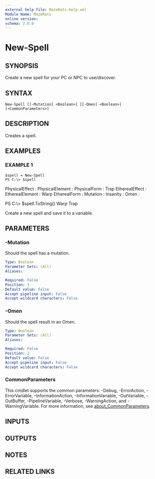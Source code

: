 ```yaml
---
external help file: MazeRats-help.xml
Module Name: MazeRats
online version:
schema: 2.0.0
---
```


# New-Spell

## SYNOPSIS
Create a new spell for your PC or NPC to use/discover.

## SYNTAX

```
New-Spell [[-Mutation] <Boolean>] [[-Omen] <Boolean>] [<CommonParameters>]
```

## DESCRIPTION
Creates a spell.

## EXAMPLES

### EXAMPLE 1
```
$spell = New-Spell
PS C:\> $spell
```

PhysicalEffect  :
PhysicalElement :
PhysicalForm    : Trap
EtherealEffect  :
EtherealElement : Warp
EtherealForm    :
Mutation        :
Insanity        :
Omen            :

PS C:\\\> $spell.ToString()
Warp Trap

Create a new spell and save it to a variable.

## PARAMETERS

### -Mutation
Should the spell has a mutation.

```yaml
Type: Boolean
Parameter Sets: (All)
Aliases:

Required: False
Position: 1
Default value: False
Accept pipeline input: False
Accept wildcard characters: False
```

### -Omen
Should the spell result in an Omen.

```yaml
Type: Boolean
Parameter Sets: (All)
Aliases:

Required: False
Position: 2
Default value: False
Accept pipeline input: False
Accept wildcard characters: False
```

### CommonParameters
This cmdlet supports the common parameters: -Debug, -ErrorAction, -ErrorVariable, -InformationAction, -InformationVariable, -OutVariable, -OutBuffer, -PipelineVariable, -Verbose, -WarningAction, and -WarningVariable. For more information, see [about_CommonParameters](http://go.microsoft.com/fwlink/?LinkID=113216).

## INPUTS

## OUTPUTS

## NOTES

## RELATED LINKS
